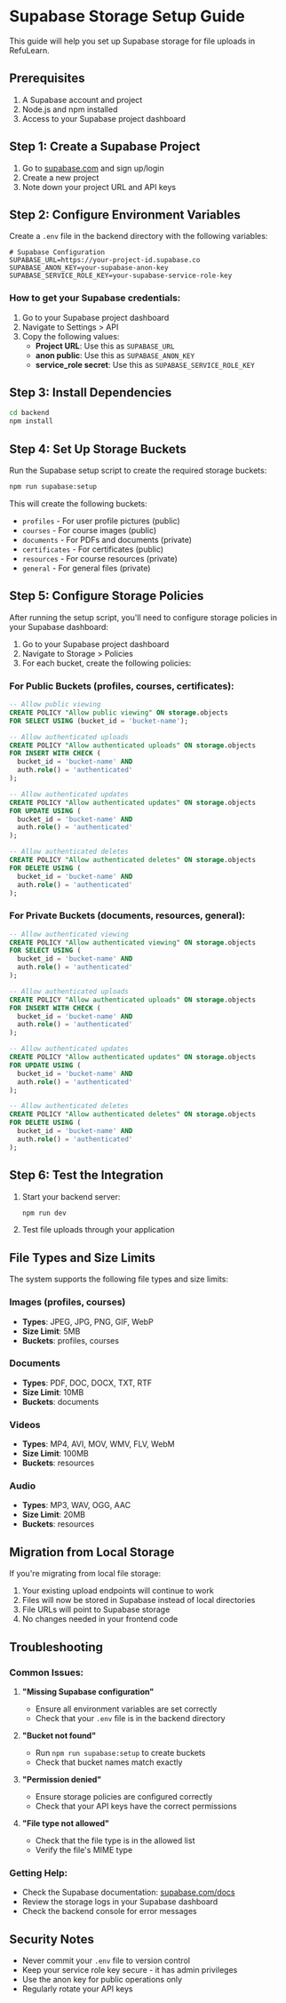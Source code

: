 # Supabase Storage Setup Guide

This guide will help you set up Supabase storage for file uploads in RefuLearn.

## Prerequisites

1. A Supabase account and project
2. Node.js and npm installed
3. Access to your Supabase project dashboard

## Step 1: Create a Supabase Project

1. Go to [supabase.com](https://supabase.com) and sign up/login
2. Create a new project
3. Note down your project URL and API keys

## Step 2: Configure Environment Variables

Create a `.env` file in the backend directory with the following variables:

```env
# Supabase Configuration
SUPABASE_URL=https://your-project-id.supabase.co
SUPABASE_ANON_KEY=your-supabase-anon-key
SUPABASE_SERVICE_ROLE_KEY=your-supabase-service-role-key
```

### How to get your Supabase credentials:

1. Go to your Supabase project dashboard
2. Navigate to Settings > API
3. Copy the following values:
   - **Project URL**: Use this as `SUPABASE_URL`
   - **anon public**: Use this as `SUPABASE_ANON_KEY`
   - **service_role secret**: Use this as `SUPABASE_SERVICE_ROLE_KEY`

## Step 3: Install Dependencies

```bash
cd backend
npm install
```

## Step 4: Set Up Storage Buckets

Run the Supabase setup script to create the required storage buckets:

```bash
npm run supabase:setup
```

This will create the following buckets:
- `profiles` - For user profile pictures (public)
- `courses` - For course images (public)
- `documents` - For PDFs and documents (private)
- `certificates` - For certificates (public)
- `resources` - For course resources (private)
- `general` - For general files (private)

## Step 5: Configure Storage Policies

After running the setup script, you'll need to configure storage policies in your Supabase dashboard:

1. Go to your Supabase project dashboard
2. Navigate to Storage > Policies
3. For each bucket, create the following policies:

### For Public Buckets (profiles, courses, certificates):

```sql
-- Allow public viewing
CREATE POLICY "Allow public viewing" ON storage.objects
FOR SELECT USING (bucket_id = 'bucket-name');

-- Allow authenticated uploads
CREATE POLICY "Allow authenticated uploads" ON storage.objects
FOR INSERT WITH CHECK (
  bucket_id = 'bucket-name' AND
  auth.role() = 'authenticated'
);

-- Allow authenticated updates
CREATE POLICY "Allow authenticated updates" ON storage.objects
FOR UPDATE USING (
  bucket_id = 'bucket-name' AND
  auth.role() = 'authenticated'
);

-- Allow authenticated deletes
CREATE POLICY "Allow authenticated deletes" ON storage.objects
FOR DELETE USING (
  bucket_id = 'bucket-name' AND
  auth.role() = 'authenticated'
);
```

### For Private Buckets (documents, resources, general):

```sql
-- Allow authenticated viewing
CREATE POLICY "Allow authenticated viewing" ON storage.objects
FOR SELECT USING (
  bucket_id = 'bucket-name' AND
  auth.role() = 'authenticated'
);

-- Allow authenticated uploads
CREATE POLICY "Allow authenticated uploads" ON storage.objects
FOR INSERT WITH CHECK (
  bucket_id = 'bucket-name' AND
  auth.role() = 'authenticated'
);

-- Allow authenticated updates
CREATE POLICY "Allow authenticated updates" ON storage.objects
FOR UPDATE USING (
  bucket_id = 'bucket-name' AND
  auth.role() = 'authenticated'
);

-- Allow authenticated deletes
CREATE POLICY "Allow authenticated deletes" ON storage.objects
FOR DELETE USING (
  bucket_id = 'bucket-name' AND
  auth.role() = 'authenticated'
);
```

## Step 6: Test the Integration

1. Start your backend server:
   ```bash
   npm run dev
   ```

2. Test file uploads through your application

## File Types and Size Limits

The system supports the following file types and size limits:

### Images (profiles, courses)
- **Types**: JPEG, JPG, PNG, GIF, WebP
- **Size Limit**: 5MB
- **Buckets**: profiles, courses

### Documents
- **Types**: PDF, DOC, DOCX, TXT, RTF
- **Size Limit**: 10MB
- **Buckets**: documents

### Videos
- **Types**: MP4, AVI, MOV, WMV, FLV, WebM
- **Size Limit**: 100MB
- **Buckets**: resources

### Audio
- **Types**: MP3, WAV, OGG, AAC
- **Size Limit**: 20MB
- **Buckets**: resources

## Migration from Local Storage

If you're migrating from local file storage:

1. Your existing upload endpoints will continue to work
2. Files will now be stored in Supabase instead of local directories
3. File URLs will point to Supabase storage
4. No changes needed in your frontend code

## Troubleshooting

### Common Issues:

1. **"Missing Supabase configuration"**
   - Ensure all environment variables are set correctly
   - Check that your `.env` file is in the backend directory

2. **"Bucket not found"**
   - Run `npm run supabase:setup` to create buckets
   - Check that bucket names match exactly

3. **"Permission denied"**
   - Ensure storage policies are configured correctly
   - Check that your API keys have the correct permissions

4. **"File type not allowed"**
   - Check that the file type is in the allowed list
   - Verify the file's MIME type

### Getting Help:

- Check the Supabase documentation: [supabase.com/docs](https://supabase.com/docs)
- Review the storage logs in your Supabase dashboard
- Check the backend console for error messages

## Security Notes

- Never commit your `.env` file to version control
- Keep your service role key secure - it has admin privileges
- Use the anon key for public operations only
- Regularly rotate your API keys 